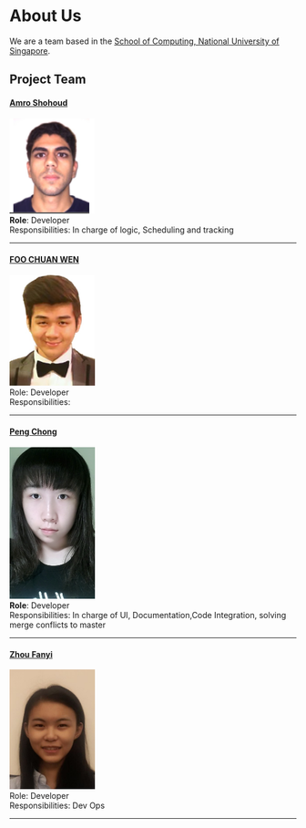 # About Us

We are a team based in the [School of Computing, National University of Singapore](http://www.comp.nus.edu.sg).

## Project Team

#### [Amro Shohoud](https://github.com/AmroShohoud) <br>
<img src="images/amroshohoud.png" width="150"><br>
**Role**: Developer <br>
Responsibilities: In charge of logic, Scheduling and tracking

-----

#### [FOO CHUAN WEN](https://github.com/fcw6323)
<img src="images/chuanwen.jpg" width="150"><br>
Role: Developer <br>
Responsibilities: 

-----

#### [Peng Chong](https://github.com/Ellie-Peng)<br>
<img src="images/pengchong.jpg" width="150"><br>
**Role**: Developer <br>
Responsibilities: In charge of UI, Documentation,Code Integration, solving merge conflicts to master

-----

#### [Zhou Fanyi](https://github.com/fanyiii)
<img src="images/fanyi.jpg" width="150"><br>
Role: Developer <br>
Responsibilities: Dev Ops

 -----
